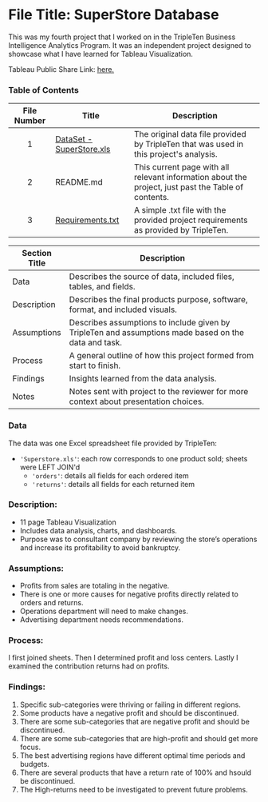 # File Title: SuperStore Database

This was my fourth project that I worked on in the TripleTen Business Intelligence Analytics Program. It was an independent project designed to showcase what I have learned for Tableau Visualization.

Tableau Public Share Link: <a href='https://public.tableau.com/app/profile/simran.dulai/viz/SuperStore_17084789395350/Avg_ProfitAvg_Return' target=_blank><u>here</u>.</a>

### Table of Contents
| File Number | Title | Description |
| :-----------: | ----------- |----------- |
| 1 | [DataSet - SuperStore.xls](https://github.com/simrandulai/Data_projects_TripleTen/blob/main/SuperStore/Dataset-%20Superstore.xls) | The original data file provided by TripleTen that was used in this project's analysis. |
| 2 | README.md | This current page with all relevant information about the project, just past the Table of contents. |
| 3 | [Requirements.txt](https://github.com/simrandulai/Data_projects_TripleTen/blob/main/SuperStore/Requirements.txt) | A simple .txt file with the provided project requirements as provided by TripleTen. |

| Section Title | Description |
| ----------- |----------- |
| Data | Describes the source of data, included files, tables, and fields. |
| Description | Describes the final products purpose, software, format, and included visuals. |
| Assumptions | Describes assumptions to include given by TripleTen and assumptions made based on the data and task. |
| Process | A general outline of how this project formed from start to finish. |
| Findings | Insights learned from the data analysis. |
| Notes | Notes sent with project to the reviewer for more context about presentation choices. |

### Data
The data was one Excel spreadsheet file provided by TripleTen:
- `'Superstore.xls'`: each row corresponds to one product sold; sheets were LEFT JOIN'd
    - `'orders'`: details all fields for each ordered item
    - `'returns'`: details all fields for each returned item

### Description:
- 11 page Tableau Visualization
- Includes data analysis, charts, and dashboards.
- Purpose was to consultant company by reviewing the store’s operations and increase its profitability to avoid bankruptcy.

### Assumptions:
- Profits from sales are totaling in the negative.	
- There is one or more causes for negative profits directly related to orders and returns.
- Operations department will need to make changes.
- Advertising department needs recommendations.

### Process:
I first joined sheets.
Then I determined profit and loss centers.
Lastly I examined the contribution returns had on profits.

### Findings:
1. Specific sub-categories were thriving or failing in different regions.
2. Some products have a negative profit and should be discontinued.
3. There are some sub-categories that are negative profit and should be discontinued.
4. There are some sub-categories that are high-profit and should get more focus.
5. The best advertising regions have different optimal time periods and budgets.
6. There are several products that have a return rate of 100% and hsould be discontinued.
7. The High-returns need to be investigated to prevent future problems.
